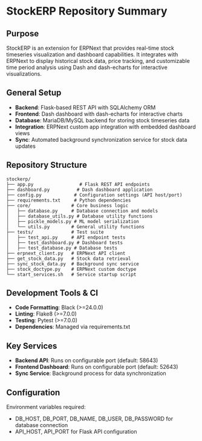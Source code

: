 
# StockERP Repository Summary

## Purpose
StockERP is an extension for ERPNext that provides real-time stock timeseries visualization and dashboard capabilities. It integrates with ERPNext to display historical stock data, price tracking, and customizable time period analysis using Dash and dash-echarts for interactive visualizations.

## General Setup
- **Backend**: Flask-based REST API with SQLAlchemy ORM
- **Frontend**: Dash dashboard with dash-echarts for interactive charts
- **Database**: MariaDB/MySQL backend for storing stock timeseries data
- **Integration**: ERPNext custom app integration with embedded dashboard views
- **Sync**: Automated background synchronization service for stock data updates

## Repository Structure
```
stockerp/
├── app.py                 # Flask REST API endpoints
├── dashboard.py          # Dash dashboard application
├── config.py            # Configuration settings (API host/port)
├── requirements.txt     # Python dependencies
├── core/               # Core business logic
│   ├── database.py     # Database connection and models
│   ├── database_utils.py # Database utility functions
│   ├── pickle_models.py # ML model serialization
│   └── utils.py        # General utility functions
├── tests/              # Test suite
│   ├── test_api.py     # API endpoint tests
│   ├── test_dashboard.py # Dashboard tests
│   ├── test_database.py # Database tests
├── erpnext_client.py   # ERPNext API client
├── get_stock_data.py   # Stock data retrieval
├── sync_stock_data.py  # Background sync service
├── stock_doctype.py    # ERPNext custom doctype
└── start_services.sh   # Service startup script
```

## Development Tools & CI
- **Code Formatting**: Black (>=24.0.0)
- **Linting**: Flake8 (>=7.0.0)
- **Testing**: Pytest (>=7.0.0)
- **Dependencies**: Managed via requirements.txt

## Key Services
- **Backend API**: Runs on configurable port (default: 58643)
- **Frontend Dashboard**: Runs on configurable port (default: 52643)
- **Sync Service**: Background process for data synchronization

## Configuration
Environment variables required:
- DB_HOST, DB_PORT, DB_NAME, DB_USER, DB_PASSWORD for database connection
- API_HOST, API_PORT for Flask API configuration

